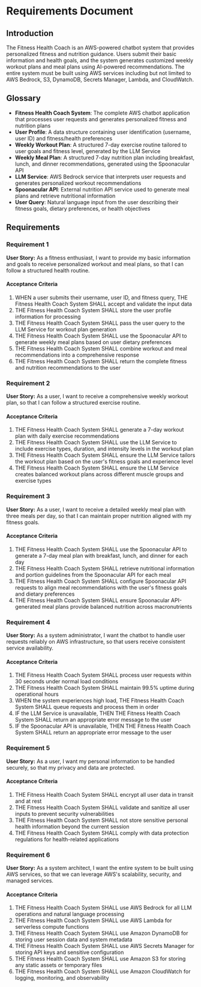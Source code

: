 # Requirements Document

## Introduction

The Fitness Health Coach is an AWS-powered chatbot system that provides personalized fitness and nutrition guidance. Users submit their basic information and health goals, and the system generates customized weekly workout plans and meal plans using AI-powered recommendations. The entire system must be built using AWS services including but not limited to AWS Bedrock, S3, DynamoDB, Secrets Manager, Lambda, and CloudWatch.

## Glossary

- **Fitness Health Coach System**: The complete AWS chatbot application that processes user requests and generates personalized fitness and nutrition plans
- **User Profile**: A data structure containing user identification (username, user ID) and fitness/health preferences
- **Weekly Workout Plan**: A structured 7-day exercise routine tailored to user goals and fitness level, generated by the LLM Service
- **Weekly Meal Plan**: A structured 7-day nutrition plan including breakfast, lunch, and dinner recommendations, generated using the Spoonacular API
- **LLM Service**: AWS Bedrock service that interprets user requests and generates personalized workout recommendations
- **Spoonacular API**: External nutrition API service used to generate meal plans and retrieve nutritional information
- **User Query**: Natural language input from the user describing their fitness goals, dietary preferences, or health objectives

## Requirements

### Requirement 1

**User Story:** As a fitness enthusiast, I want to provide my basic information and goals to receive personalized workout and meal plans, so that I can follow a structured health routine.

#### Acceptance Criteria

1. WHEN a user submits their username, user ID, and fitness query, THE Fitness Health Coach System SHALL accept and validate the input data
2. THE Fitness Health Coach System SHALL store the user profile information for processing
3. THE Fitness Health Coach System SHALL pass the user query to the LLM Service for workout plan generation
4. THE Fitness Health Coach System SHALL use the Spoonacular API to generate weekly meal plans based on user dietary preferences
5. THE Fitness Health Coach System SHALL combine workout and meal recommendations into a comprehensive response
6. THE Fitness Health Coach System SHALL return the complete fitness and nutrition recommendations to the user

### Requirement 2

**User Story:** As a user, I want to receive a comprehensive weekly workout plan, so that I can follow a structured exercise routine.

#### Acceptance Criteria

1. THE Fitness Health Coach System SHALL generate a 7-day workout plan with daily exercise recommendations
2. THE Fitness Health Coach System SHALL use the LLM Service to include exercise types, duration, and intensity levels in the workout plan
3. THE Fitness Health Coach System SHALL ensure the LLM Service tailors the workout plan based on the user's fitness goals and experience level
4. THE Fitness Health Coach System SHALL ensure the LLM Service creates balanced workout plans across different muscle groups and exercise types

### Requirement 3

**User Story:** As a user, I want to receive a detailed weekly meal plan with three meals per day, so that I can maintain proper nutrition aligned with my fitness goals.

#### Acceptance Criteria

1. THE Fitness Health Coach System SHALL use the Spoonacular API to generate a 7-day meal plan with breakfast, lunch, and dinner for each day
2. THE Fitness Health Coach System SHALL retrieve nutritional information and portion guidelines from the Spoonacular API for each meal
3. THE Fitness Health Coach System SHALL configure Spoonacular API requests to align meal recommendations with the user's fitness goals and dietary preferences
4. THE Fitness Health Coach System SHALL ensure Spoonacular API-generated meal plans provide balanced nutrition across macronutrients

### Requirement 4

**User Story:** As a system administrator, I want the chatbot to handle user requests reliably on AWS infrastructure, so that users receive consistent service availability.

#### Acceptance Criteria

1. THE Fitness Health Coach System SHALL process user requests within 30 seconds under normal load conditions
2. THE Fitness Health Coach System SHALL maintain 99.5% uptime during operational hours
3. WHEN the system experiences high load, THE Fitness Health Coach System SHALL queue requests and process them in order
4. IF the LLM Service is unavailable, THEN THE Fitness Health Coach System SHALL return an appropriate error message to the user
5. IF the Spoonacular API is unavailable, THEN THE Fitness Health Coach System SHALL return an appropriate error message to the user

### Requirement 5

**User Story:** As a user, I want my personal information to be handled securely, so that my privacy and data are protected.

#### Acceptance Criteria

1. THE Fitness Health Coach System SHALL encrypt all user data in transit and at rest
2. THE Fitness Health Coach System SHALL validate and sanitize all user inputs to prevent security vulnerabilities
3. THE Fitness Health Coach System SHALL not store sensitive personal health information beyond the current session
4. THE Fitness Health Coach System SHALL comply with data protection regulations for health-related applications

### Requirement 6

**User Story:** As a system architect, I want the entire system to be built using AWS services, so that we can leverage AWS's scalability, security, and managed services.

#### Acceptance Criteria

1. THE Fitness Health Coach System SHALL use AWS Bedrock for all LLM operations and natural language processing
2. THE Fitness Health Coach System SHALL use AWS Lambda for serverless compute functions
3. THE Fitness Health Coach System SHALL use Amazon DynamoDB for storing user session data and system metadata
4. THE Fitness Health Coach System SHALL use AWS Secrets Manager for storing API keys and sensitive configuration
5. THE Fitness Health Coach System SHALL use Amazon S3 for storing any static assets or temporary files
6. THE Fitness Health Coach System SHALL use Amazon CloudWatch for logging, monitoring, and observability